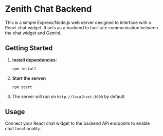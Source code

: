 # Zenith Chat Backend

This is a simple Express/Node.js web server designed to interface with a React chat widget. It acts as a backend to facilitate communication between the chat widget and Gemini.

## Getting Started

1. **Install dependencies:**
    ```bash
    npm install
    ```

2. **Start the server:**
    ```bash
    npm start
    ```

3. The server will run on `http://localhost:3000` by default.

## Usage

Connect your React chat widget to the backend API endpoints to enable chat functionality.